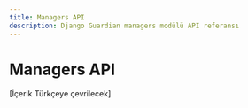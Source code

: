 ```yaml
---
title: Managers API
description: Django Guardian managers modülü API referansı
---
```


# Managers API

[İçerik Türkçeye çevrilecek]

<!-- Bu sayfa içeriği ana İngilizce api/managers.md dosyasından çevrilecektir -->
